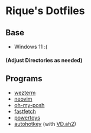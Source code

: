 # Rique's Dotfiles

## Base
- Windows 11 :(

#### (Adjust Directories as needed)

## Programs
- [wezterm](/.config/wezterm/)
- [neovim](/.config/nvim/)
- [oh-my-posh](/.config/oh-my-posh/)
- [fastfetch](/.config/fastfetch/)
- [powertoys](/powertoys/)
- [autohotkey](/scripts/) (with [VD.ah2](https://github.com/Viqsi/VD.ah2))
